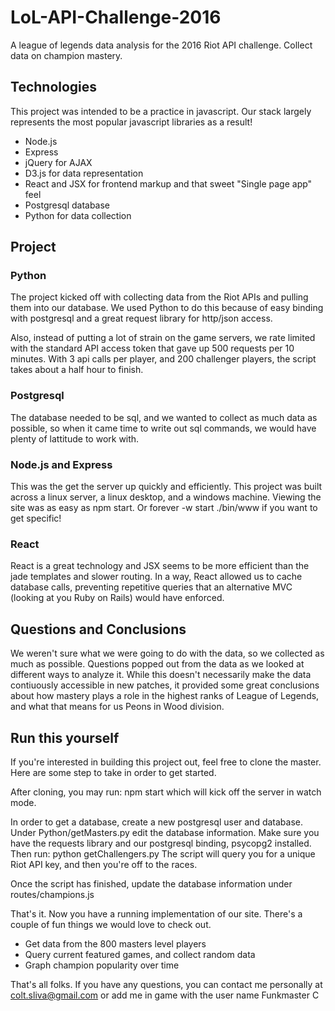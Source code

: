 # LoL-API-Challenge-2016
A league of legends data analysis for the 2016 Riot API challenge. Collect data on champion mastery.

## Technologies
This project was intended to be a practice in javascript. Our stack largely represents the most popular javascript libraries as a result!
* Node.js
* Express
* jQuery for AJAX
* D3.js for data representation
* React and JSX for frontend markup and that sweet "Single page app" feel
* Postgresql database
* Python for data collection

## Project

### Python
The project kicked off with collecting data from the Riot APIs and pulling them into our database. We used Python to do this because of easy binding with postgresql and a great request library for http/json access.

Also, instead of putting a lot of strain on the game servers, we rate limited with the standard API access token that gave up 500 requests per 10 minutes. With 3 api calls per player, and 200 challenger players, the script takes about a half hour to finish.

### Postgresql
The database needed to be sql, and we wanted to collect as much data as possible, so when it came time to write out sql commands, we would have plenty of lattitude to work with.

### Node.js and Express
This was the get the server up quickly and efficiently. This project was built across a linux server, a linux desktop, and a windows machine. Viewing the site was as easy as npm start. Or forever -w start ./bin/www if you want to get specific!

### React
React is a great technology and JSX seems to be more efficient than the jade templates and slower routing. In a way, React allowed us to cache database calls, preventing repetitive queries that an alternative MVC (looking at you Ruby on Rails) would have enforced.

## Questions and Conclusions
We weren't sure what we were going to do with the data, so we collected as much as possible. Questions popped out from the data as we looked at different ways to analyze it. While this doesn't necessarily make the data contiuously accessible in new patches, it provided some great conclusions about how mastery plays a role in the highest ranks of League of Legends, and what that means for us Peons in Wood division.

## Run this yourself
If you're interested in building this project out, feel free to clone the master. Here are some step to take in order to get started.

After cloning, you may run: npm start
which will kick off the server in watch mode.

In order to get a database, create a new postgresql user and database. Under Python/getMasters.py edit the database information. Make sure you have the requests library and our postgresql binding, psycopg2 installed. Then run: python getChallengers.py
The script will query you for a unique Riot API key, and then you're off to the races.

Once the script has finished, update the database information under routes/champions.js

That's it. Now you have a running implementation of our site.
There's a couple of fun things we would love to check out.

* Get data from the 800 masters level players
* Query current featured games, and collect random data
* Graph champion popularity over time

That's all folks. If you have any questions, you can contact me personally at colt.sliva@gmail.com or add me in game with the user name Funkmaster C
